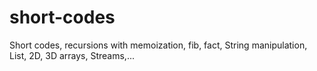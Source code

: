 # short-codes
Short codes, recursions with memoization, fib, fact, String manipulation, List, 2D, 3D arrays, Streams,...
